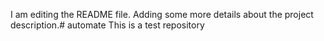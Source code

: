I am editing the README file. Adding some more details about the project description.# automate
This is a test repository
